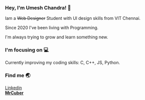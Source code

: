 ### Hey, I'm Umesh Chandra! 🤞

Iam a ~~Web Designer~~ Student with UI design skills from VIT Chennai.

Since 2020 I've been living with Programming.

I'm always trying to grow and learn something new.

### I'm focusing on 💻

Currently improving my coding skills: C, C++, JS, Python.</br>

### Find me 🌏

[Linkedin](https://www.linkedin.com/in/umesh-chandra-2928a6220/)</br>
**[MrCuber](mrcuber20.wixsite.com/website)**
